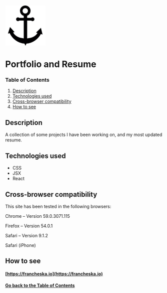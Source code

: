 ![Portfolio under the sea...](./public/images/logo/anchor-black.png)

# <a name="project">Portfolio and Resume</a>

### Table of Contents

1. [Description](#description)
2. [Technologies used](#technologies)
3. [Cross-browser compatibility](#compatibility)
4. [How to see](#site)

## <a name="description">Description</a>

A collection of some projects I have been working on, and my most updated resume.

## <a name="technologies">Technologies used</a>

* CSS
* JSX
* React

## <a name="compatibility">Cross-browser compatibility</a>

This site has been tested in the following browsers:

Chrome – Version 59.0.3071.115 

Firefox – Version 54.0.1

Safari – Version 9.1.2

Safari (iPhone)

## <a name="site">How to see</a>

#### [https://francheska.io](https://francheska.io)

#### [Go back to the Table of Contents](#project)
